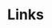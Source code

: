 ---
layout: links
title: Links
link: A smart opinion on <a href="http://blog.marvelapp.com/state-of-the-digital-nation-2016/">the state of agencies and management consulting in 2016</a>
quote: The ad industry has a talent, lifestyle, and purpose problem. Behind the generation of career-coasting marketers maintaining business as usual sits a frustrated, hungry, product focused, and purpose driven generation of progressives. For anyone working in and around agencies and brands those generational fault lines are clear to see. 
---
